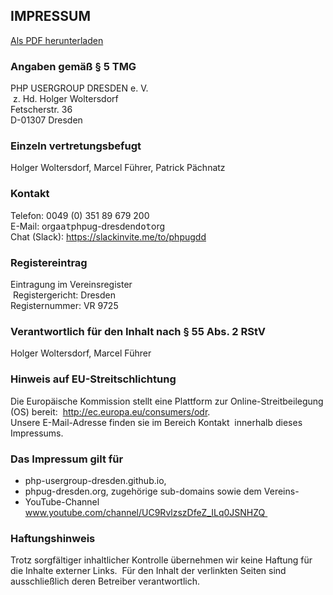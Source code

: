## IMPRESSUM

<span class="pull-right">
	<a href="@baseUrl@/assets/downloads/Imprint.pdf" target="_blank" title="Download als PDF">
		<i class="fas fa-file-pdf"></i> Als PDF herunterladen
	</a>
</span>

### Angaben gemäß § 5 TMG

PHP USERGROUP DRESDEN e. V.  
 z. Hd. Holger Woltersdorf   
Fetscherstr. 36  
D-01307 Dresden 

### Einzeln vertretungsbefugt

Holger Woltersdorf, Marcel Führer, Patrick Pächnatz 

### Kontakt

Telefon: 0049 (0) 351 89 679 200   
E-Mail: orga<kbd>at</kbd>phpug-dresden<kbd>dot</kbd>org   
Chat (Slack): https://slackinvite.me/to/phpugdd

### Registereintrag

Eintragung im Vereinsregister  
 Registergericht: Dresden  
Registernummer: VR 9725 

### Verantwortlich für den Inhalt nach § 55 Abs. 2 RStV
 
Holger Woltersdorf, Marcel Führer

### Hinweis auf EU-Streitschlichtung

Die Europäische Kommission stellt eine Plattform zur Online-Streitbeilegung (OS) bereit:
 http://ec.europa.eu/consumers/odr.  
Unsere E-Mail-Adresse finden sie im Bereich Kontakt  innerhalb dieses Impressums.

### Das Impressum gilt für

* php-usergroup-dresden.github.io,
* phpug-dresden.org, zugehörige sub-domains sowie dem Vereins-
* YouTube-Channel www.youtube.com/channel/UC9RvlzszDfeZ_ILq0JSNHZQ 

### Haftungshinweis

Trotz sorgfältiger inhaltlicher Kontrolle übernehmen wir keine Haftung für die Inhalte externer Links.
 Für den Inhalt der verlinkten Seiten sind ausschließlich deren Betreiber verantwortlich.
